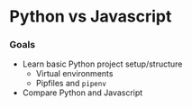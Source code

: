 # Python vs Javascript

### Goals
- Learn basic Python project setup/structure
  - Virtual environments
  - Pipfiles and `pipenv`
- Compare Python and Javascript